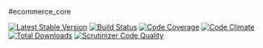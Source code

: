 #ecommerce_core

[![Latest Stable Version](https://poser.pugx.org/samsonos/php_fs/v/stable.svg)](https://packagist.org/packages/samsonos/commerce_core)
[![Build Status](https://travis-ci.org/samsonos/php_fs.png)](https://travis-ci.org/samsonos/commerce_core)
[![Code Coverage](https://scrutinizer-ci.com/g/samsonos/php_fs/badges/coverage.png?b=master)](https://scrutinizer-ci.com/g/samsonos/commerce_core/?branch=master)
[![Code Climate](https://codeclimate.com/github/samsonos/php_fs/badges/gpa.svg)](https://codeclimate.com/github/samsonos/commerce_core)
[![Total Downloads](https://poser.pugx.org/samsonos/php_fs/downloads.svg)](https://packagist.org/packages/samsonos/commerce_core)
[![Scrutinizer Code Quality](https://scrutinizer-ci.com/g/samsonos/php_fs/badges/quality-score.png?b=master)](https://scrutinizer-ci.com/g/samsonos/commerce_core/?branch=master)